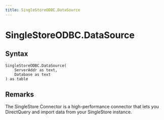 ```yaml
---
title: SingleStoreODBC.DataSource
---
```


# SingleStoreODBC.DataSource



## Syntax

```powerquery
SingleStoreODBC.DataSource(
    ServerAddr as text,
    Database as text
) as table
```


## Remarks

The SingleStore Connector is a high-performance connector that lets you DirectQuery and import data from your SingleStore instance.


